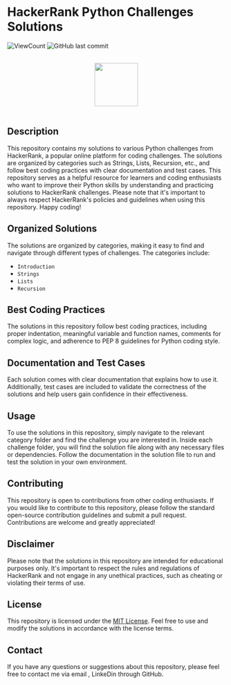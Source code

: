 
# HackerRank Python Challenges Solutions
![ViewCount](https://views.whatilearened.today/views/github/kumod007/HackerRank-Python-Challenges-Solutions.svg?cache=remove)
![GitHub last commit](https://img.shields.io/github/last-commit/kumod007/HackerRank-Python-Challenges-Solutions.svg?style=flat)

<p align="center">  
	<br>
	<a href="https://www.hackerrank.com/Kumod_Sharma">
        <img height=100 src="https://hrcdn.net/community-frontend/assets/brand/logo-new-white-green-a5cb16e0ae.svg"> 
    </a>
    <br>
    <br>
</p>

## Description

This repository contains my solutions to various Python challenges from HackerRank, a popular online platform for coding challenges. The solutions are organized by categories such as Strings, Lists, Recursion, etc., and follow best coding practices with clear documentation and test cases. This repository serves as a helpful resource for learners and coding enthusiasts who want to improve their Python skills by understanding and practicing solutions to HackerRank challenges. Please note that it's important to always respect HackerRank's policies and guidelines when using this repository. Happy coding!


<h2>Organized Solutions</h2>
<p>The solutions are organized by categories, making it easy to find and navigate through different types of challenges. The categories include:</p>
<ul>
<li><code>Introduction</code></li>
<li><code>Strings</code></li>
<li><code>Lists</code></li>
<li><code>Recursion</code></li>
<!-- Add more categories here as needed -->
</ul>

<h2>Best Coding Practices</h2>
<p>The solutions in this repository follow best coding practices, including proper indentation, meaningful variable and function names, comments for complex logic, and adherence to PEP 8 guidelines for Python coding style.</p>

<h2>Documentation and Test Cases</h2>
<p>Each solution comes with clear documentation that explains how to use it. Additionally, test cases are included to validate the correctness of the solutions and help users gain confidence in their effectiveness.</p>

<h2>Usage</h2>
<p>To use the solutions in this repository, simply navigate to the relevant category folder and find the challenge you are interested in. Inside each challenge folder, you will find the solution file along with any necessary files or dependencies. Follow the documentation in the solution file to run and test the solution in your own environment.</p>

<h2>Contributing</h2>
<p>This repository is open to contributions from other coding enthusiasts. If you would like to contribute to this repository, please follow the standard open-source contribution guidelines and submit a pull request. Contributions are welcome and greatly appreciated!</p>

<h2>Disclaimer</h2>
<p>Please note that the solutions in this repository are intended for educational purposes only. It's important to respect the rules and regulations of HackerRank and not engage in any unethical practices, such as cheating or violating their terms of use.</p>

<h2>License</h2>
<p>This repository is licensed under the <a href="LICENSE">MIT License</a>. Feel free to use and modify the solutions in accordance with the license terms.</p>

<h2>Contact</h2>
<p>If you have any questions or suggestions about this repository, please feel free to contact me via email , LinkeDin through GitHub.</p>


